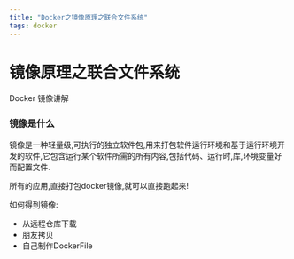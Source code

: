 ```yaml
---
title: "Docker之镜像原理之联合文件系统"
tags: docker 
---
```




# 镜像原理之联合文件系统

Docker 镜像讲解
### 镜像是什么
镜像是一种轻量级,可执行的独立软件包,用来打包软件运行环境和基于运行环境开发的软件,它包含运行某个软件所需的所有内容,包括代码、运行时,库,环境变量好而配置文件.

所有的应用,直接打包docker镜像,就可以直接跑起来!

如何得到镜像:
- 从远程仓库下载
- 朋友拷贝
- 自己制作DockerFile


